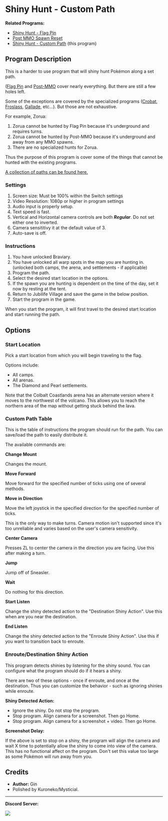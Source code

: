 # Shiny Hunt - Custom Path

**Related Programs:**
- [Shiny Hunt - Flag Pin](ShinyHunt-FlagPin.md)
- [Post MMO Spawn Reset](PostMMOSpawnReset.md)
- [Shiny Hunt - Custom Path](ShinyHunt-CustomPath.md) (this program)

## Program Description

This is a harder to use program that will shiny hunt Pokémon along a set path.

([Flag Pin](ShinyHunt-FlagPin.md) and [Post-MMO](PostMMOSpawnReset.md) cover nearly everything. But there are still a few holes left.

Some of the exceptions are covered by the specialized programs ([Crobat](AlphaCrobatHunter.md), [Froslass](AlphaFroslassHunter.md), [Gallade](AlphaGalladeHunter.md), etc...). But those are not exhaustive.

For example, Zorua:
1. Zorua cannot be hunted by Flag Pin because it's underground and requires turns.
2. Zorua cannot be hunted by Post-MMO because it's underground and away from any MMO spawns.
3. There are no specialized hunts for Zorua.

Thus the purpose of this program is cover some of the things that cannot be hunted with the existing programs.

[A collection of paths can be found here.](CustomPaths/)


### Settings

1. Screen size: Must be 100% within the Switch settings
2. Video Resolution: 1080p or higher in program settings
3. Audio input is properly setup.
4. Text speed is fast.
5. Vertical and Horizontal camera controls are both ***Regular***. Do not set either one to inverted.
6. Camera sensititivy it at the default value of 3.
7. Auto-save is off.


### Instructions

1. You have unlocked Braviary.
2. You have unlocked all warp spots in the map you are hunting in. (unlocked both camps, the arena, and settlements - if applicable)
3. Program the path.
4. Select the desired start location in the options.
5. If the spawn you are hunting is dependent on the time of the day, set it now by resting at the tent.
6. Return to Jubilife Village and save the game in the below position.
7. Start the program in the game.

When you start the program, it will first travel to the desired start location and start running the path.



## Options


### Start Location

Pick a start location from which you will begin traveling to the flag.

Options include:
- All camps.
- All arenas.
- The Diamond and Pearl settlements.

Note that the Colbalt Coastlands arena has an alternate version where it moves to the northwest of the volcano. This allows you to reach the northern area of the map without getting stuck behind the lava.


### Custom Path Table

This is the table of instructions the program should run for the path. You can save/load the path to easily distribute it.

The available commands are:

**Change Mount**

Changes the mount.

**Move Forward**

Move forward for the specified number of ticks using one of several methods.

**Move in Direction**

Move the left joystick in the specified direction for the specified number of ticks.

This is the only way to make turns. Camera motion isn't supported since it's too unreliable and varies based on the user's camera sensitivity.

**Center Camera**

Presses ZL to center the camera in the direction you are facing. Use this after making a turn.

**Jump**

Jump off of Sneasler.

**Wait**

Do nothing for this direction.

**Start Listen**

Change the shiny detected action to the "Destination Shiny Action". Use this when are you near the destination.

**End Listen**

Change the shiny detected action to the "Enroute Shiny Action". Use this if you want to transition back to enroute.




### Enroute/Destination Shiny Action

This program detects shinies by listening for the shiny sound. You can configure what the program should do if it hears a shiny.

There are two of these options - once if enroute, and once at the destination. Thus you can customize the behavior - such as ignoring shinies while enroute.

**Shiny Detected Action:**
- Ignore the shiny. Do not stop the program.
- Stop program. Align camera for a screenshot. Then go Home.
- Stop program. Align camera for a screenshot + video. Then go Home.

**Screenshot Delay:**

If the above is set to stop on a shiny, the program will align the camera and wait X time to potentially allow the shiny to come into view of the camera.
This has no functional affect on the program. Don't set this value too large as some Pokémon will run away from you.


## Credits

- **Author:** Gin
- Polished by Kuroneko/Mysticial.



<hr>

**Discord Server:** 

[<img src="https://canary.discordapp.com/api/guilds/695809740428673034/widget.png?style=banner2">](https://discord.gg/cQ4gWxN)

